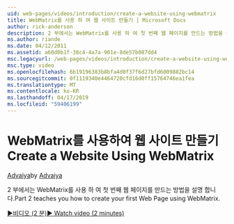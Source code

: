 ```yaml
---
uid: web-pages/videos/introduction/create-a-website-using-webmatrix
title: WebMatrix를 사용 하 여 웹 사이트 만들기 | Microsoft Docs
author: rick-anderson
description: 2 부에서는 WebMatrix를 사용 하 여 첫 번째 웹 페이지를 만드는 방법을 설명 합니다.
ms.author: riande
ms.date: 04/12/2011
ms.assetid: a60d0b1f-38c4-4a7a-901e-8de57b087dd4
msc.legacyurl: /web-pages/videos/introduction/create-a-website-using-webmatrix
msc.type: video
ms.openlocfilehash: 6b19196383b8bfa4d0f37f6d27bfd6009882bc14
ms.sourcegitcommit: 0f1119340e4464720cfd16d0ff15764746ea1fea
ms.translationtype: MT
ms.contentlocale: ko-KR
ms.lasthandoff: 04/17/2019
ms.locfileid: "59406199"
---
```

# <a name="create-a-website-using-webmatrix"></a><span data-ttu-id="7cc23-103">WebMatrix를 사용하여 웹 사이트 만들기</span><span class="sxs-lookup"><span data-stu-id="7cc23-103">Create a Website Using WebMatrix</span></span>

<span data-ttu-id="7cc23-104">[Advaiya](https://twitter.com/Advaiyasolns)</span><span class="sxs-lookup"><span data-stu-id="7cc23-104">by [Advaiya](https://twitter.com/Advaiyasolns)</span></span>

<span data-ttu-id="7cc23-105">2 부에서는 WebMatrix를 사용 하 여 첫 번째 웹 페이지를 만드는 방법을 설명 합니다.</span><span class="sxs-lookup"><span data-stu-id="7cc23-105">Part 2 teaches you how to create your first Web Page using WebMatrix.</span></span>

[<span data-ttu-id="7cc23-106">&#9654;비디오 (2 분)</span><span class="sxs-lookup"><span data-stu-id="7cc23-106">&#9654; Watch video (2 minutes)</span></span>](https://channel9.msdn.com/Blogs/ASP-NET-Site-Videos/create-a-website-using-webmatrix)
